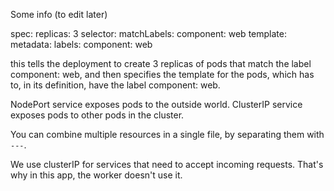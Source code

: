Some info (to edit later)

spec:
  replicas: 3
  selector:
    matchLabels:
      component: web
  template:
    metadata:
      labels:
        component: web

this tells the deployment to create 3 replicas of pods that match the label component: web, and then specifies the template for the pods, which has to, in its definition, have the label component: web.

NodePort service exposes pods to the outside world.
ClusterIP service exposes pods to other pods in the cluster.

You can combine multiple resources in a single file, by separating them with `---`.

We use clusterIP for services that need to accept incoming requests. That's why in this app, the worker doesn't use it.
